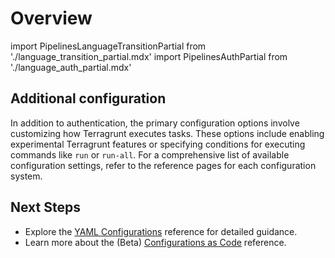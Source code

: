 # Overview

import PipelinesLanguageTransitionPartial from './language_transition_partial.mdx'
import PipelinesAuthPartial from './language_auth_partial.mdx'

<PipelinesLanguageTransitionPartial />
<PipelinesAuthPartial />

## Additional configuration

In addition to authentication, the primary configuration options involve customizing how Terragrunt executes tasks. These options include enabling experimental Terragrunt features or specifying conditions for executing commands like `run` or `run-all`. For a comprehensive list of available configuration settings, refer to the reference pages for each configuration system.

## Next Steps

- Explore the [YAML Configurations](/2.0/reference/pipelines/configurations) reference for detailed guidance.
- Learn more about the (Beta) [Configurations as Code](/2.0/reference/pipelines/configurations-as-code/api) reference.
